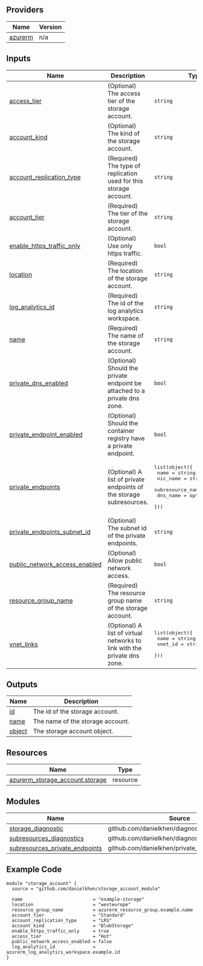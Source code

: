 <!-- BEGIN_TF_DOCS -->

## Providers

| Name | Version |
|------|---------|
| <a name="provider_azurerm"></a> [azurerm](#provider\_azurerm) | n/a |

## Inputs

| Name | Description | Type | Default | Required |
|------|-------------|------|---------|:--------:|
| <a name="input_access_tier"></a> [access\_tier](#input\_access\_tier) | (Optional) The access tier of the storage account. | `string` | `"Hot"` | no |
| <a name="input_account_kind"></a> [account\_kind](#input\_account\_kind) | (Optional) The kind of the storage account. | `string` | `"StorageV2"` | no |
| <a name="input_account_replication_type"></a> [account\_replication\_type](#input\_account\_replication\_type) | (Required) The type of replication used for this storage account. | `string` | n/a | yes |
| <a name="input_account_tier"></a> [account\_tier](#input\_account\_tier) | (Required) The tier of the storage account. | `string` | n/a | yes |
| <a name="input_enable_https_traffic_only"></a> [enable\_https\_traffic\_only](#input\_enable\_https\_traffic\_only) | (Optional) Use only https traffic. | `bool` | `true` | no |
| <a name="input_location"></a> [location](#input\_location) | (Required) The location of the storage account. | `string` | n/a | yes |
| <a name="input_log_analytics_id"></a> [log\_analytics\_id](#input\_log\_analytics\_id) | (Required) The id of the log analytics workspace. | `string` | n/a | yes |
| <a name="input_name"></a> [name](#input\_name) | (Required) The name of the storage account. | `string` | n/a | yes |
| <a name="input_private_dns_enabled"></a> [private\_dns\_enabled](#input\_private\_dns\_enabled) | (Optional) Should the private endpoint be attached to a private dns zone. | `bool` | `false` | no |
| <a name="input_private_endpoint_enabled"></a> [private\_endpoint\_enabled](#input\_private\_endpoint\_enabled) | (Optional) Should the container registry have a private endpoint. | `bool` | `false` | no |
| <a name="input_private_endpoints"></a> [private\_endpoints](#input\_private\_endpoints) | (Optional) A list of private endpoints of the storage subresources. | <pre>list(object({<br>    name             = string<br>    nic_name         = string<br>    subresource_name = string<br>    dns_name         = optional(string)<br>  }))</pre> | `[]` | no |
| <a name="input_private_endpoints_subnet_id"></a> [private\_endpoints\_subnet\_id](#input\_private\_endpoints\_subnet\_id) | (Optional) The subnet id of the private endpoints. | `string` | `false` | no |
| <a name="input_public_network_access_enabled"></a> [public\_network\_access\_enabled](#input\_public\_network\_access\_enabled) | (Optional) Allow public network access. | `bool` | `false` | no |
| <a name="input_resource_group_name"></a> [resource\_group\_name](#input\_resource\_group\_name) | (Required) The resource group name of the storage account. | `string` | n/a | yes |
| <a name="input_vnet_links"></a> [vnet\_links](#input\_vnet\_links) | (Optional) A list of virtual networks to link with the private dns zone. | <pre>list(object({<br>    name    = string<br>    vnet_id = string<br>  }))</pre> | `[]` | no |

## Outputs

| Name | Description |
|------|-------------|
| <a name="output_id"></a> [id](#output\_id) | The id of the storage account. |
| <a name="output_name"></a> [name](#output\_name) | The name of the storage account. |
| <a name="output_object"></a> [object](#output\_object) | The storage account object. |

## Resources

| Name | Type |
|------|------|
| [azurerm_storage_account.storage](https://registry.terraform.io/providers/hashicorp/azurerm/latest/docs/resources/storage_account) | resource |

## Modules

| Name | Source | Version |
|------|--------|---------|
| <a name="module_storage_diagnostic"></a> [storage\_diagnostic](#module\_storage\_diagnostic) | github.com/danielkhen/diagnostic_setting_module | n/a |
| <a name="module_subresources_diagnostics"></a> [subresources\_diagnostics](#module\_subresources\_diagnostics) | github.com/danielkhen/diagnostic_setting_module | n/a |
| <a name="module_subresources_private_endpoints"></a> [subresources\_private\_endpoints](#module\_subresources\_private\_endpoints) | github.com/danielkhen/private_endpoint_module | n/a |

## Example Code

```hcl
module "storage_account" {
  source = "github.com/danielkhen/storage_account_module"

  name                          = "example-storage"
  location                      = "westeurope"
  resource_group_name           = azurerm_resource_group.example.name
  account_tier                  = "Standard"
  account_replication_type      = "LRS"
  account_kind                  = "BlobStorage"
  enable_https_traffic_only     = true
  access_tier                   = "Hot"
  public_network_access_enabled = false
  log_analytics_id              = azurerm_log_analytics_workspace.example.id
}
```
<!-- END_TF_DOCS -->